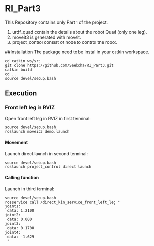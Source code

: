 # RI_Part3
This Repository contains only Part 1 of the project.

1. urdf_quad contain the details about the robot Quad (only one leg).
2. moveit3 is generated with moveit.
3. project_control consist of node to control the robot.

##Installation
The package need to be instal in your catkin workspace.
```
cd catkin_ws/src
git clone https://github.com/Seekcha/RI_Part3.git
catkin build
cd ..
source devel/setup.bash
```

## Execution
### Front left leg in RVIZ
Open front left leg in RVIZ in first terminal:
```
source devel/setup.bash
roslaunch moveit3 demo.launch
```

#### Movement
Launch direct.launch in second terminal:
```
source devel/setup.bash
roslaunch project_control direct.launch
```
#### Calling function
Launch in third terminal:
```
source devel/setup.bash
rosservice call /direct_kin_service_front_left_leg "
joint1:
 data: 1.2100
joint2:
 data: 0.000
joint3:
 data: 0.1700
joint4:
 data: -1.629
 "
 ```
